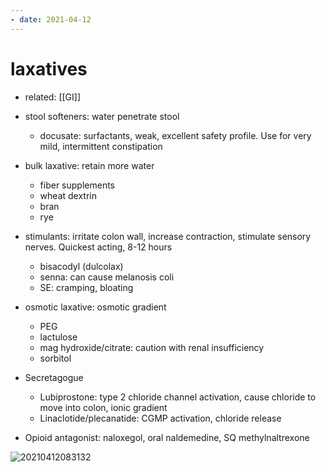 ```yaml
---
- date: 2021-04-12
---
```


# laxatives

- related: [[GI]]

- stool softeners: water penetrate stool
	- docusate: surfactants, weak, excellent safety profile. Use for very mild, intermittent constipation

- bulk laxative: retain more water
	- fiber supplements
	- wheat dextrin
	- bran
	- rye

- stimulants: irritate colon wall, increase contraction, stimulate sensory nerves. Quickest acting, 8-12 hours
	- bisacodyl (dulcolax)
	- senna: can cause melanosis coli
	- SE: cramping, bloating

- osmotic laxative: osmotic gradient
	- PEG
	- lactulose
	- mag hydroxide/citrate: caution with renal insufficiency
	- sorbitol

- Secretagogue
	- Lubiprostone: type 2 chloride channel activation, cause chloride to move into colon, ionic gradient
	- Linaclotide/plecanatide: CGMP activation, chloride release

- Opioid antagonist: naloxegol, oral naldemedine, SQ methylnaltrexone

![20210412083132](https://photos.thisispiggy.com/file/wikiFiles/20210412083132.png)
